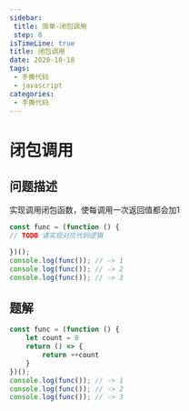 ```yaml
---
sidebar:
 title: 简单-闭包调用
 step: 8
isTimeLine: true
title: 闭包调用
date: 2020-10-18
tags:
 - 手撕代码
 - javascript
categories:
 - 手撕代码
---
```

# 闭包调用

## 问题描述
实现调用闭包函数，使每调用一次返回值都会加1

```js
const func = (function () {
// TODO 请实现对应代码逻辑

})();
console.log(func()); // -> 1
console.log(func()); // -> 2
console.log(func()); // -> 3
```

## 题解
```js
const func = (function () {
    let count = 0
    return () => {
        return ++count
    }
})();
console.log(func()); // -> 1
console.log(func()); // -> 2
console.log(func()); // -> 3
```

<comment/>
<tongji/>